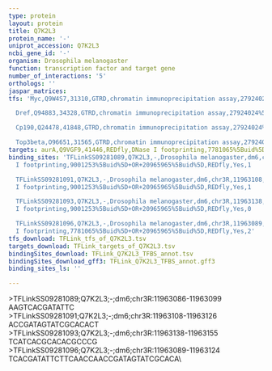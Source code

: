 ```yaml
---
type: protein
layout: protein
title: Q7K2L3
protein_name: '-'
uniprot_accession: Q7K2L3
ncbi_gene_id: '-'
organism: Drosophila melanogaster
function: transcription factor and target gene
number_of_interactions: '5'
orthologs: ''
jaspar_matrices: 
tfs: 'Myc,Q9W4S7,31310,GTRD,chromatin immunoprecipitation assay,27924024%5Buid%5D,No

  Dref,Q94883,34328,GTRD,chromatin immunoprecipitation assay,27924024%5Buid%5D,No

  Cp190,Q24478,41848,GTRD,chromatin immunoprecipitation assay,27924024%5Buid%5D,No

  Top3beta,O96651,31565,GTRD,chromatin immunoprecipitation assay,27924024%5Buid%5D,No'
targets: aurA,Q9VGF9,41446,REDfly,DNase I footprinting,7781065%5Buid%5D+OR+20965965%5Buid%5D+OR+9001253%5Buid%5D,No
binding_sites: 'TFLinkSS09281089,Q7K2L3,-,Drosophila melanogaster,dm6,chr3R,11963086,11963099,-,dm6&position=chr3R:11963086-11963099,DNase
  I footprinting,9001253%5Buid%5D+OR+20965965%5Buid%5D,REDfly,Yes,1

  TFLinkSS09281091,Q7K2L3,-,Drosophila melanogaster,dm6,chr3R,11963108,11963126,-,dm6&position=chr3R:11963108-11963126,DNase
  I footprinting,9001253%5Buid%5D+OR+20965965%5Buid%5D,REDfly,Yes,1

  TFLinkSS09281093,Q7K2L3,-,Drosophila melanogaster,dm6,chr3R,11963138,11963155,-,dm6&position=chr3R:11963138-11963155,DNase
  I footprinting,9001253%5Buid%5D+OR+20965965%5Buid%5D,REDfly,Yes,0

  TFLinkSS09281096,Q7K2L3,-,Drosophila melanogaster,dm6,chr3R,11963089,11963124,-,dm6&position=chr3R:11963089-11963124,DNase
  I footprinting,7781065%5Buid%5D+OR+20965965%5Buid%5D,REDfly,Yes,2'
tfs_download: TFLink_tfs_of_Q7K2L3.tsv
targets_download: TFLink_targets_of_Q7K2L3.tsv
bindingSites_download: TFLink_Q7K2L3_TFBS_annot.tsv
bindingSites_download_gff3: TFLink_Q7K2L3_TFBS_annot.gff3
binding_sites_ls: ''

---
```

\>TFLinkSS09281089;Q7K2L3;-;dm6;chr3R:11963086-11963099\AAGTCACGATATTC\\>TFLinkSS09281091;Q7K2L3;-;dm6;chr3R:11963108-11963126\ACCGATAGTATCGCACACT\\>TFLinkSS09281093;Q7K2L3;-;dm6;chr3R:11963138-11963155\TCATCACGCACACGCCCG\\>TFLinkSS09281096;Q7K2L3;-;dm6;chr3R:11963089-11963124\TCACGATATTCTTCAACCAACCGATAGTATCGCACA\